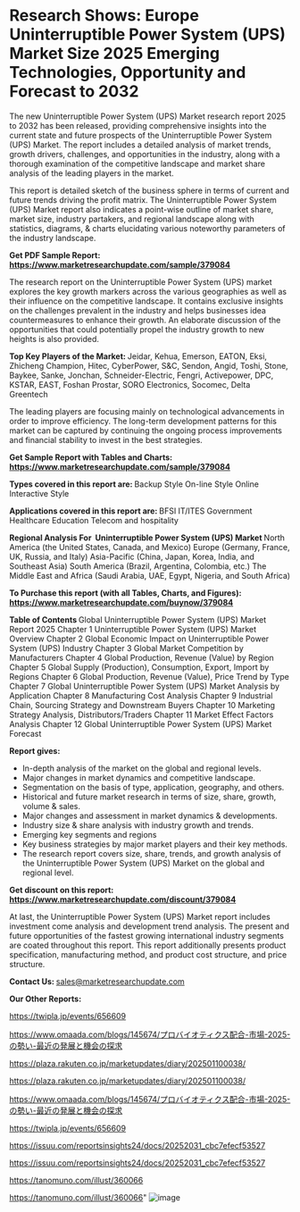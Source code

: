 # Research Shows: Europe Uninterruptible Power System (UPS) Market Size 2025 Emerging Technologies, Opportunity and Forecast to 2032

The new Uninterruptible Power System (UPS) Market research report 2025 to 2032 has been released, providing comprehensive insights into the current state and future prospects of the Uninterruptible Power System (UPS) Market. The report includes a detailed analysis of market trends, growth drivers, challenges, and opportunities in the industry, along with a thorough examination of the competitive landscape and market share analysis of the leading players in the market.

This report is detailed sketch of the business sphere in terms of current and future trends driving the profit matrix. The Uninterruptible Power System (UPS) Market report also indicates a point-wise outline of market share, market size, industry partakers, and regional landscape along with statistics, diagrams, &amp; charts elucidating various noteworthy parameters of the industry landscape.

<strong><b>Get PDF Sample Report: <a href=https://www.marketresearchupdate.com/sample/379084>https://www.marketresearchupdate.com/sample/379084</a></b></strong>

The research report on the Uninterruptible Power System (UPS) market explores the key growth markers across the various geographies as well as their influence on the competitive landscape. It contains exclusive insights on the challenges prevalent in the industry and helps businesses idea countermeasures to enhance their growth. An elaborate discussion of the opportunities that could potentially propel the industry growth to new heights is also provided.

<strong><b>Top Key Players of the Market:
</b></strong>Jeidar, Kehua, Emerson, EATON, Eksi, Zhicheng Champion, Hitec, CyberPower, S&C, Sendon, Angid, Toshi, Stone, Baykee, Sanke, Jonchan, Schneider-Electric, Fengri, Activepower, DPC, KSTAR, EAST, Foshan Prostar, SORO Electronics, Socomec, Delta Greentech<strong><b>
</b></strong>

The leading players are focusing mainly on technological advancements in order to improve efficiency. The long-term development patterns for this market can be captured by continuing the ongoing process improvements and financial stability to invest in the best strategies.

<strong><b>Get Sample Report with Tables and Charts: <a href=https://www.marketresearchupdate.com/sample/379084>https://www.marketresearchupdate.com/sample/379084</a></b></strong>

<strong><b>Types covered in this report are:
</b></strong>Backup Style
On-line Style
Online Interactive Style<strong><b>
</b></strong>

<strong><b>Applications covered in this report are:
</b></strong>BFSI
IT/ITES
Government
Healthcare
Education
Telecom and hospitality<strong><b>
</b></strong>

<strong><b>Regional Analysis For  Uninterruptible Power System (UPS) Market</b></strong><strong><b>
</b></strong>North America (the United States, Canada, and Mexico)
Europe (Germany, France, UK, Russia, and Italy)
Asia-Pacific (China, Japan, Korea, India, and Southeast Asia)
South America (Brazil, Argentina, Colombia, etc.)
The Middle East and Africa (Saudi Arabia, UAE, Egypt, Nigeria, and South Africa)

<strong><b>To Purchase this report (with all Tables, Charts, and Figures): <a href=https://www.marketresearchupdate.com/buynow/379084>https://www.marketresearchupdate.com/buynow/379084</a></b></strong>

<strong><b>Table of Contents</b></strong><strong><b>
</b></strong>Global Uninterruptible Power System (UPS) Market Report 2025
Chapter 1 Uninterruptible Power System (UPS) Market Overview
Chapter 2 Global Economic Impact on Uninterruptible Power System (UPS) Industry
Chapter 3 Global Market Competition by Manufacturers
Chapter 4 Global Production, Revenue (Value) by Region
Chapter 5 Global Supply (Production), Consumption, Export, Import by Regions
Chapter 6 Global Production, Revenue (Value), Price Trend by Type
Chapter 7 Global Uninterruptible Power System (UPS) Market Analysis by Application
Chapter 8 Manufacturing Cost Analysis
Chapter 9 Industrial Chain, Sourcing Strategy and Downstream Buyers
Chapter 10 Marketing Strategy Analysis, Distributors/Traders
Chapter 11 Market Effect Factors Analysis
Chapter 12 Global Uninterruptible Power System (UPS) Market Forecast

<strong><b>Report gives:</b></strong>

- In-depth analysis of the market on the global and regional levels.
- Major changes in market dynamics and competitive landscape.
- Segmentation on the basis of type, application, geography, and others.
- Historical and future market research in terms of size, share, growth, volume &amp; sales.
- Major changes and assessment in market dynamics &amp; developments.
- Industry size &amp; share analysis with industry growth and trends.
- Emerging key segments and regions
- Key business strategies by major market players and their key methods.
- The research report covers size, share, trends, and growth analysis of the Uninterruptible Power System (UPS) Market on the global and regional level.

<strong><b>Get discount on this report: <a href=https://www.marketresearchupdate.com/discount/379084>https://www.marketresearchupdate.com/discount/379084</a></b></strong>

At last, the Uninterruptible Power System (UPS) Market report includes investment come analysis and development trend analysis. The present and future opportunities of the fastest growing international industry segments are coated throughout this report. This report additionally presents product specification, manufacturing method, and product cost structure, and price structure.

<strong><b>Contact Us:
</b></strong>sales@marketresearchupdate.com

<strong>Our Other Reports:</strong>

<a href=https://twipla.jp/events/656609>https://twipla.jp/events/656609</a>

<a href=https://www.omaada.com/blogs/145674/プロバイオティクス配合-市場-2025-の勢い-最近の発展と機会の探求>https://www.omaada.com/blogs/145674/プロバイオティクス配合-市場-2025-の勢い-最近の発展と機会の探求</a>

<a href=https://plaza.rakuten.co.jp/marketupdates/diary/202501100038/>https://plaza.rakuten.co.jp/marketupdates/diary/202501100038/</a>

<a href=https://plaza.rakuten.co.jp/marketupdates/diary/202501100038/>https://plaza.rakuten.co.jp/marketupdates/diary/202501100038/</a>

<a href=https://www.omaada.com/blogs/145674/プロバイオティクス配合-市場-2025-の勢い-最近の発展と機会の探求>https://www.omaada.com/blogs/145674/プロバイオティクス配合-市場-2025-の勢い-最近の発展と機会の探求</a>

<a href=https://twipla.jp/events/656609>https://twipla.jp/events/656609</a>

<a href=https://issuu.com/reportsinsights24/docs/20252031_cbc7efecf53527>https://issuu.com/reportsinsights24/docs/20252031_cbc7efecf53527</a>

<a href=https://issuu.com/reportsinsights24/docs/20252031_cbc7efecf53527>https://issuu.com/reportsinsights24/docs/20252031_cbc7efecf53527</a>

<a href=https://tanomuno.com/illust/360066>https://tanomuno.com/illust/360066</a>

<a href=https://tanomuno.com/illust/360066>https://tanomuno.com/illust/360066</a>"
![image](https://github.com/user-attachments/assets/2482f4b8-33d2-44c7-b1f5-791e07a43503)
